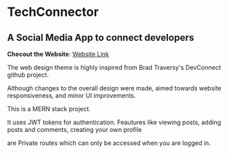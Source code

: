#  TechConnector
## A Social Media App to connect developers

**Checout the Website**: [Website Link]([title](https://www.example.com))

The web design theme is highly inspired from Brad Traversy's DevConnect github project.

Although changes to the overall design were made, aimed towards website responsiveness, and minor UI improvements.

This is a MERN stack project.

It uses JWT tokens for authentication. Feautures like viewing posts, adding posts and comments, creating your own profile 

are Private routes which can only be accessed when you are logged in.




